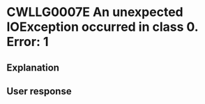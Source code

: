 # CWLLG0007E An unexpected IOException occurred in class 0. Error: 1

## Explanation

## User response